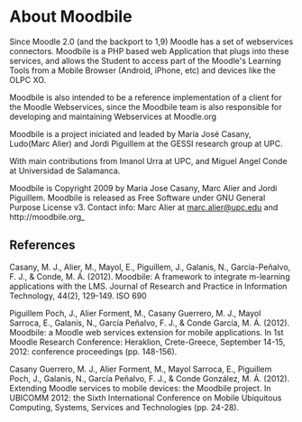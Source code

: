 # About Moodbile

Since Moodle 2.0 (and the backport to 1,9) Moodle has a set of webservices connectors. Moodbile is a PHP based web Application that plugs into these services, and allows the Student to access part of the Moodle's Learning Tools from a Mobile Browser (Android, iPhone, etc) and devices like the OLPC XO.

Moodbile is also intended to be a reference implementation of a client for the Moodle Webservices, since the Moodbile team is also responsible for developing and maintaining Webservices at Moodle.org

Moodbile is a project iniciated and leaded by María José Casany, Ludo(Marc Alier) and Jordi Piguillem at the GESSI research group at UPC.

With main contributions from Imanol Urra at UPC, and Miguel Angel Conde at Universidad de Salamanca.

Moodbile is Copyright 2009 by Maria Jose Casany, Marc Alier and Jordi Piguillem. Moodbile is released as Free Software under GNU General Purpose License v3. Contact info: Marc Alier at marc.alier@upc.edu and http://moodbile.org_


## References
Casany, M. J., Alier, M., Mayol, E., Piguillem, J., Galanis, N., García-Peñalvo, F. J., & Conde, M. Á. (2012). Moodbile: A framework to integrate m-learning applications with the LMS. Journal of Research and Practice in Information Technology, 44(2), 129-149.
ISO 690	

Piguillem Poch, J., Alier Forment, M., Casany Guerrero, M. J., Mayol Sarroca, E., Galanis, N., García Peñalvo, F. J., & Conde García, M. Á. (2012). Moodbile: a Moodle web services extension for mobile applications. In 1st Moodle Research Conference: Heraklion, Crete-Greece, September 14-15, 2012: conference proceedings (pp. 148-156).

Casany Guerrero, M. J., Alier Forment, M., Mayol Sarroca, E., Piguillem Poch, J., Galanis, N., García Peñalvo, F. J., & Conde González, M. Á. (2012). Extending Moodle services to mobile devices: the Moodbile project. In UBICOMM 2012: the Sixth International Conference on Mobile Ubiquitous Computing, Systems, Services and Technologies (pp. 24-28).
